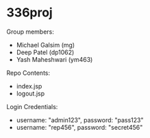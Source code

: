 # 336proj

Group members: 
- Michael Galsim (mg)
- Deep Patel (dp1062)
- Yash Maheshwari (ym463)

Repo Contents:
- index.jsp
- logout.jsp

Login Credentials: 
- username: "admin123", password: "pass123"
- username: "rep456", password: "secret456"
